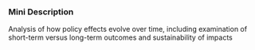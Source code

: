 ### Mini Description

Analysis of how policy effects evolve over time, including examination of short-term versus long-term outcomes and sustainability of impacts
